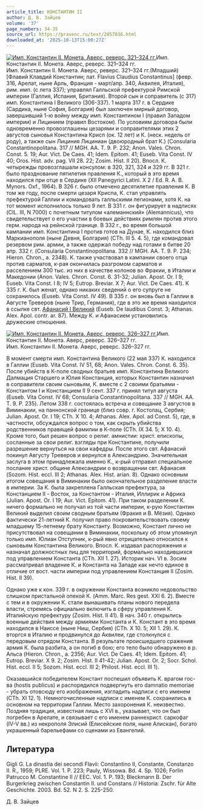 ```yaml
---
article_title: КОНСТАНТИН II
author: Д. В. Зайцев
volume: '37'
page_numbers: 34-35
source_url: https://pravenc.ru/text/2057036.html
downloaded_at: '2025-10-13T15:00:27Z'
---
```


[![Имп. Константин II. Монета. Аверс, реверс. 321–324 гг.](https://pravenc.ru/data/2016/10/29/1233741734/i200.jpg "Кликните для увеличения картинки")](https://pravenc.ru/data/2016/10/29/1233741734/i400.jpg)Имп. Константин II. Монета. Аверс, реверс. 321–324 гг.  
Имп. Константин II. Монета. Аверс, реверс. 321–324 гг.(Младший) [Флавий Клавдий Константин; лат. Flavius Claudius Constantinus] (февр. 316, Арелат, ныне Арль, Франция - март/апр. 340, Аквилея, Италия), рим. имп. (с лета 337); управлял Галльской префектурой Римской империи (Галлия, Испания, Британия). Второй сын и соправитель (с 317) имп. Константина I Великого (306-337). 1 марта 317 г. в Сердике (Сардика, ныне София, Болгария) был заключен мирный договор, завершивший 1-ю войну между имп. Константином I (правил Западом империи) и Лицинием (правил Востоком). По условиям договора были одновременно провозглашены цезарями и соправителями этих 2 августов сыновья Константина Крисп (ок. 12 лет) и К. (неск. недель от роду), а также сын Лициния Лициниан (двоюродный брат К.) (Consularia Constantinopolitana. 317 // MGH. АА. T. 9. P. 232; Anon. Vales. Chron. Const. 5. 19; Aur. Vict. De Сaes. 41; Idem. Epitom. 41; Euseb. Vita Const. IV 40; Oros. Hist. adv. pag. VII 28. 22; Zosim. Hist. II 20). Впосл. К. четырежды провозглашали консулом: в 320, 321, 324 и 329 гг. В 321 г. было празднование пятилетия правления К., который в это время находился при отце в Сердике (XII Panegyrici Latini. X 2 / Ed. R. A. B. Mynors. Oxf., 1964). В 326 г. было отмечено десятилетие правления К. В том же году, после смерти цезаря Криспа, К. стал управлять префектурой Галлии и командовать галльскими легионами, хотя К. на тот момент исполнилось только 9 лет. В 331 г. он фигурирует в надписях (CIL. III, N 7000) с почетным титулом «алеманнский» (Alemannicus), что свидетельствует о его участии в боевых действиях римлян против этого герм. народа на рейнской границе. В 332 г., во время большой кампании имп. Константина I против готов на Дунае, К. находился близ Маркианополя (ныне Девня, Болгария) (CTh. III 5. 4. 5), где командовал резервом рим. армии, а также одержал победу над готами в битве 20 апр. 332 г. (Consularia Constantinopolitana. 332 // MGH. AA. T. 9. P. 234; Hieron. Chron., a. 2348). К. также участвовал в кампании своего отца против сарматов, к-рая окончилась разгромом сарматов и расселением 300 тыс. из них в качестве колонов во Фракии, в Италии и Македонии (Anon. Vales. Chron. Const. 6. 31-32; Julian. Apost. Оr. I 9; Euseb. Vita Const. I 8; IV 5; Eutrop. Breviar. X 7; Aur. Vict. De Сaes. 41). К 335 г. К. был женат, однако никаких сведений о его супруге не сохранилось (Euseb. Vita Const. IV 49). В 335 г. он вновь был в Галлии в Августе Треверов (ныне Трир, Германия), где в это же время находился в ссылке свт. [Афанасий I Великий](<https://pravenc.ru/text/Афанасий I Великий.html>) (Euseb. De laudibus Const. 3; Athanas. Alex. Apol. contr. ar. 87). Между К. и Афанасием установились дружеские отношения.

[![Имп. Константин II. Монета. Аверс, реверс. 326–327 гг.](https://pravenc.ru/data/2016/10/29/1233741774/i200.jpg "Кликните для увеличения картинки")](https://pravenc.ru/data/2016/10/29/1233741774/i400.jpg)Имп. Константин II. Монета. Аверс, реверс. 326–327 гг.  
Имп. Константин II. Монета. Аверс, реверс. 326–327 гг.

В момент смерти имп. Константина Великого (22 мая 337) К. находился в Галлии (Euseb. Vita Const. IV 51, 68; Anon. Vales. Chron. Const. 6. 35). После убийств в К-поле сводных братьев имп. Константина Великого Далмация Старшего и Юлия Констанция, которых Константин назначил в соправители своим сыновьям, К. вместе с 2 своими братьями - Константом I и Констанцием II 9 сент. 337 г. принял титул августа (Euseb. Vita Const. IV 68; Consularia Constantinopolitana. 337 // MGH. AA. T. 9. P. 235). Летом 338 г. состоялась встреча и совещание 3 августов в Виминакии, на паннонской границе (близ совр. г. Костолац, Сербия; Julian. Apost. Or. I 19; CTh. X 10. 4; Athanas. Alex. Apol. ad Const. 5), где, в частности, обсуждался вопрос о том, как скрыть убийства родственников правящей фамилии в К-поле (СTh. IX 34. 5; X 10. 4). Кроме того, был решен вопрос о религ. амнистии: христ. епископы, сосланные за свои религ. взгляды при Константине, получили разрешение вернуться на свои кафедры. После этого свт. Афанасий покинул Августу Треверов и вернулся в Александрию. Значительная заслуга в этом принадлежала именно К., к-рый отправил специальное послание христ. общине Александрии о возвращении свт. Афанасия (Sozom. Hist. eccl. III 2; Athanas. Alex. Hist. arian. 8). Однако основным итогом совещания в Виминакии было окончательное разделение власти в империи. За К. была закреплена Галльская префектура, за Констанцием II - Восток, за Константом - Италия, Иллирик и Африка (Julian. Apost. Or. I 19; Aur. Vict. Epitom. 41). При таком разделении К. ничего формально не получал из той части империи, к-рую Константин Великий выделил своим сводным братьям (Фракия и В. Мёзия). Однако фактически 21-летний К. получил право покровительствовать своему младшему 15-летнему брату Константу. Возможно, Констант лично не присутствовал на совещании в Виминакии, поскольку об этом упомянул только имп. Юлиан Отступник, к-рый явно отрицательно относился к сыновьям Константина Великого. Впосл. К. издавал распоряжения и назначал должностных лиц для территорий, формально находившихся под управлением Константа (CTh. XII 1. 27). Историк нач. VI в. Зосим рассматривал владение К. и Константа на Западе как нечто единое в отличие от вост. части империи под управлением Констанция II (Zosim. Hist. II 39).

Однако уже к кон. 339 г. в окружении Константа возникло недовольство слишком пристальной опекой К. (Amm. Marc. Res gest. XXI 6. 2). Вместе с тем и в окружении К. стали вынашивать планы нового передела власти, стремясь официально включить в сферу управления К. Италийскую префектуру (Zosim. Hist. II 41). В нач. 340 г. открылись военные действия между армиями Константа и К. Констант в это время находился в Наиссе (ныне Ниш, Сербия) (CTh. X 10. 5; XII 1. 29). К. вторгся в Италию и продвинулся до Аквилеи, где столкнулся с передовым отрядом Константа. В результате происшедшего сражения армия К. была разбита, а он погиб в бою; его тело было обнаружено в р. Альса (Hieron. Chron., a. 2356; Aur. Vict. De Caes. 41; Idem. Epitom. 41; Eutrop. Breviar. X 9. 2; Zosim. Hist. II 41-42; Julian. Apost. Or. 2; Socr. Schol. Hist. eccl. II 5; Sozom. Hist. eccl. III 2; Philost. Hist. eccl. III 1).

Оказавшийся победителем Констант поспешил объявить К. врагом гос-ва (hostis publicus) и распорядился подвергнуть его damnatio memoriae - убрать отовсюду его изображения, изгладить надписи с его именем (CTh. XI 12. 1). Немногочисленные надписи с именем К. сохранились в основном на территории Галлии. Место захоронения К. неизвестно. Поздняя традиция, известная лишь с XVI в., указывает, что он был погребен в Арелате, и связывает с его именем раннехрист. саркофаг (IV-V вв.) из некрополя Элисий (Елисейские поля, ныне Алискан), богато украшенный барельефами со сценами из Евангелий.

## Литература

Gigli G. La dinastia dei secondi Flavii: Constantino II, Constante, Constanzo II. R., 1959; PLRE. Vol. 1. P. 223; Pauly, Wissowa. Bd. 4. Sp. 1026; Forlin Patrucco M. Constantine II // EEC. Vol. 1. P. 193; Bleckmann B. Der Burgerkrieg zwischen Constantin II. und Constans // Historia: Zschr. für Alte Geschichte. 2003. Bd. 52. N 2. S. 225-250.

Д. В. Зайцев
